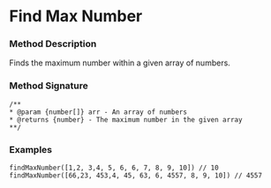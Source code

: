 # Find Max Number

### Method Description

Finds the maximum number within a given array of numbers.

### Method Signature

```
/**
* @param {number[]} arr - An array of numbers
* @returns {number} - The maximum number in the given array
**/
```

### Examples

```
findMaxNumber([1,2, 3,4, 5, 6, 6, 7, 8, 9, 10]) // 10
findMaxNumber([66,23, 453,4, 45, 63, 6, 4557, 8, 9, 10]) // 4557
```
